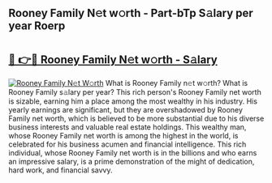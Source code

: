 ## Rooney Family N𝚎t w𝚘rth - Part-bTp S𝚊lary per year Roerp

# <h2><a href="http://gc3mbch.nevu.top/?p=Rooney+Family">🔗 👉🔴 Rooney Family N𝚎t w𝚘rth - S𝚊lary</a></h2>

[![Rooney Family N𝚎t W𝚘rth](https://i.imgur.com/Oavwk0R.jpeg)](http://gc3mbch.nevu.top/?p=Rooney+Family)
What is Rooney Family n𝚎t w𝚘rth? What is Rooney Family s𝚊lary per year?
This rich person's Rooney Family net worth is sizable, earning him a place among the most wealthy in his industry. His yearly earnings are significant, but they are overshadowed by Rooney Family net worth, which is believed to be more substantial due to his diverse business interests and valuable real estate holdings. This wealthy man, whose Rooney Family net worth is among the highest in the world, is celebrated for his business acumen and financial intelligence. This rich individual, whose Rooney Family net worth is in the billions and who earns an impressive salary, is a prime demonstration of the might of dedication, hard work, and financial savvy.
